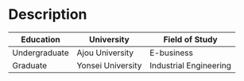 # Description

| Education     | University         | Field of Study                |
| ------------- | ------------------ | ----------------------------- |
| Undergraduate | Ajou University    | E-business                    |
| Graduate      | Yonsei University  | Industrial Engineering        |

